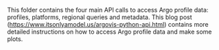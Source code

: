 This folder contains the four main API calls to access Argo profile data:  profiles, platforms, regional queries and metadata.  This blog post (https://www.itsonlyamodel.us/argovis-python-api.html) contains more detailed instructions on how to access Argo profile data and make some plots.  
